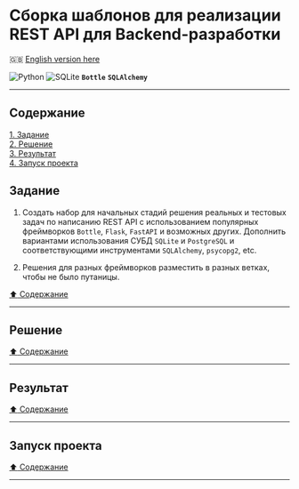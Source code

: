 # Сборка шаблонов для реализации REST API для Backend-разработки #

:gb: [English version here](README.md)

![Python](https://img.shields.io/badge/python-3670A0?style=plastic&logo=python&logoColor=ffdd54)
![SQLite](https://img.shields.io/badge/sqlite-%2307405e.svg?style=plastic&logo=sqlite&logoColor=white)
**`Bottle`**
**`SQLAlchemy`**

----

## Содержание ##

[1. Задание](#задание)    
[2. Решение](#решение)    
[3. Результат](#результат)    
[4. Запуск проекта](#запуск-проекта)    

## Задание ##

1. Создать набор для начальных стадий решения реальных и тестовых задач по
написанию REST API с использованием популярных фреймворков `Bottle`, `Flask`,
`FastAPI` и возможных других. Дополнить вариантами использования СУБД `SQLite` и
`PostgreSQL` и соответствующими инструментами `SQLAlchemy`, `psycopg2`, etc.

2. Решения для разных фреймворков разместить в разных ветках, чтобы не было
путаницы.

[:arrow_up: Содержание](#содержание)

----

## Решение ##

[:arrow_up: Содержание](#содержание)

----

## Результат ##

[:arrow_up: Содержание](#содержание)

----

## Запуск проекта ##

[:arrow_up: Содержание](#содержание)

----
